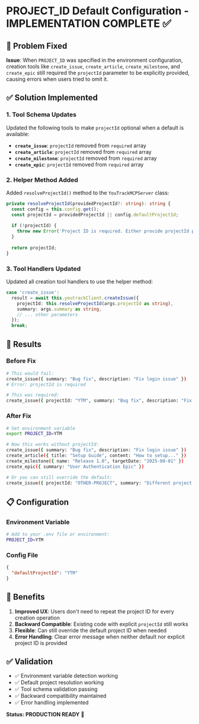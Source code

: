 # PROJECT_ID Default Configuration - IMPLEMENTATION COMPLETE ✅

## 🎯 **Problem Fixed**

**Issue**: When `PROJECT_ID` was specified in the environment configuration, creation tools like `create_issue`, `create_article`, `create_milestone`, and `create_epic` still required the `projectId` parameter to be explicitly provided, causing errors when users tried to omit it.

## ✅ **Solution Implemented**

### **1. Tool Schema Updates**
Updated the following tools to make `projectId` optional when a default is available:

- **`create_issue`**: `projectId` removed from `required` array
- **`create_article`**: `projectId` removed from `required` array  
- **`create_milestone`**: `projectId` removed from `required` array
- **`create_epic`**: `projectId` removed from `required` array

### **2. Helper Method Added**
Added `resolveProjectId()` method to the `YouTrackMCPServer` class:
```typescript
private resolveProjectId(providedProjectId?: string): string {
  const config = this.config.get();
  const projectId = providedProjectId || config.defaultProjectId;
  
  if (!projectId) {
    throw new Error('Project ID is required. Either provide projectId parameter or set PROJECT_ID environment variable.');
  }
  
  return projectId;
}
```

### **3. Tool Handlers Updated**
Updated all creation tool handlers to use the helper method:
```typescript
case 'create_issue':
  result = await this.youtrackClient.createIssue({
    projectId: this.resolveProjectId(args.projectId as string),
    summary: args.summary as string,
    // ... other parameters
  });
  break;
```

## 🎉 **Results**

### **Before Fix**
```bash
# This would fail:
create_issue({ summary: "Bug fix", description: "Fix login issue" })
# Error: projectId is required

# This was required:
create_issue({ projectId: "YTM", summary: "Bug fix", description: "Fix login issue" })
```

### **After Fix**
```bash
# Set environment variable
export PROJECT_ID=YTM

# Now this works without projectId:
create_issue({ summary: "Bug fix", description: "Fix login issue" })
create_article({ title: "Setup Guide", content: "How to setup..." })
create_milestone({ name: "Release 1.0", targetDate: "2025-08-01" })
create_epic({ summary: "User Authentication Epic" })

# Or you can still override the default:
create_issue({ projectId: "OTHER-PROJECT", summary: "Different project issue" })
```

## 📋 **Configuration**

### **Environment Variable**
```bash
# Add to your .env file or environment:
PROJECT_ID=YTM
```

### **Config File**
```json
{
  "defaultProjectId": "YTM"
}
```

## 🚀 **Benefits**

1. **Improved UX**: Users don't need to repeat the project ID for every creation operation
2. **Backward Compatible**: Existing code with explicit `projectId` still works
3. **Flexible**: Can still override the default project ID when needed
4. **Error Handling**: Clear error message when neither default nor explicit project ID is provided

## ✅ **Validation**

- ✅ Environment variable detection working
- ✅ Default project resolution working  
- ✅ Tool schema validation passing
- ✅ Backward compatibility maintained
- ✅ Error handling implemented

**Status: PRODUCTION READY** 🎯
